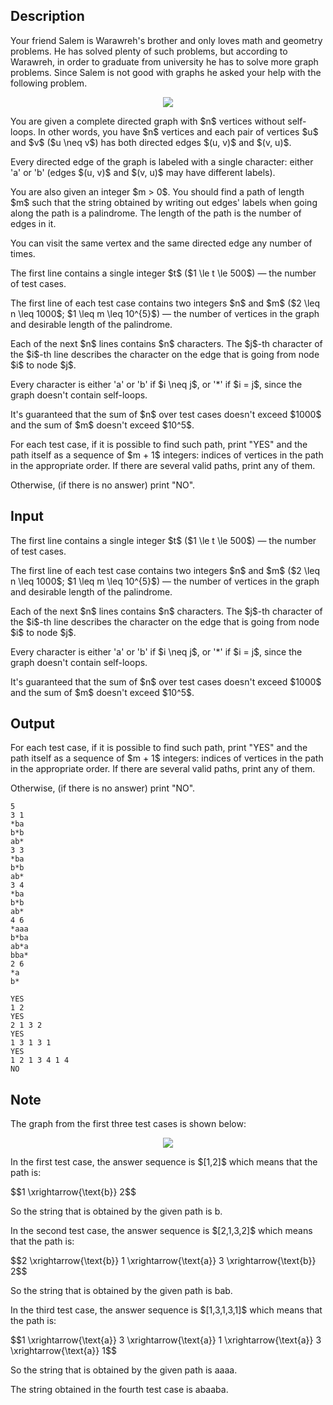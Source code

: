 ## Description

<div><p>Your friend Salem is Warawreh's brother and only loves math and geometry problems. He has solved plenty of such problems, but according to Warawreh, in order to graduate from university he has to solve more graph problems. Since Salem is not good with graphs he asked your help with the following problem.</p><center> <img class="tex-graphics" src="file://N8th0MSq.png" style="max-width: 100.0%;max-height: 100.0%;"> </center><p>You are given a complete directed graph with $n$ vertices without self-loops. In other words, you have $n$ vertices and each pair of vertices $u$ and $v$ ($u \neq v$) has both directed edges $(u, v)$ and $(v, u)$.</p><p>Every directed edge of the graph is labeled with a single character: either '<span class="tex-font-style-tt">a</span>' or '<span class="tex-font-style-tt">b</span>' (edges $(u, v)$ and $(v, u)$ may have different labels).</p><p>You are also given an integer $m &gt; 0$. You should find a path of length $m$ such that the string obtained by writing out edges' labels when going along the path is a <span class="tex-font-style-bf">palindrome</span>. The length of the path is the number of edges in it.</p><p><span class="tex-font-style-bf">You can visit the same vertex and the same directed edge any number of times</span>.</p></div><div class="input-specification"><p>The first line contains a single integer $t$ ($1 \le t \le 500$)&nbsp;— the number of test cases.</p><p>The first line of each test case contains two integers $n$ and $m$ ($2 \leq n \leq 1000$; $1 \leq m \leq 10^{5}$)&nbsp;— the number of vertices in the graph and desirable length of the palindrome.</p><p>Each of the next $n$ lines contains $n$ characters. The $j$-th character of the $i$-th line describes the character on the edge that is going from node $i$ to node $j$.</p><p>Every character is either '<span class="tex-font-style-tt">a</span>' or '<span class="tex-font-style-tt">b</span>' if $i \neq j$, or '<span class="tex-font-style-tt">*</span>' if $i = j$, since the graph doesn't contain self-loops.</p><p>It's guaranteed that the sum of $n$ over test cases doesn't exceed $1000$ and the sum of $m$ doesn't exceed $10^5$.</p></div><div class="output-specification"><p>For each test case, if it is possible to find such path, print "<span class="tex-font-style-tt">YES</span>" and the path itself as a sequence of $m + 1$ integers: indices of vertices in the path in the appropriate order. If there are several valid paths, print any of them.</p><p>Otherwise, (if there is no answer) print "<span class="tex-font-style-tt">NO</span>".</p></div>

## Input

<p>The first line contains a single integer $t$ ($1 \le t \le 500$)&nbsp;— the number of test cases.</p><p>The first line of each test case contains two integers $n$ and $m$ ($2 \leq n \leq 1000$; $1 \leq m \leq 10^{5}$)&nbsp;— the number of vertices in the graph and desirable length of the palindrome.</p><p>Each of the next $n$ lines contains $n$ characters. The $j$-th character of the $i$-th line describes the character on the edge that is going from node $i$ to node $j$.</p><p>Every character is either '<span class="tex-font-style-tt">a</span>' or '<span class="tex-font-style-tt">b</span>' if $i \neq j$, or '<span class="tex-font-style-tt">*</span>' if $i = j$, since the graph doesn't contain self-loops.</p><p>It's guaranteed that the sum of $n$ over test cases doesn't exceed $1000$ and the sum of $m$ doesn't exceed $10^5$.</p>

## Output

<p>For each test case, if it is possible to find such path, print "<span class="tex-font-style-tt">YES</span>" and the path itself as a sequence of $m + 1$ integers: indices of vertices in the path in the appropriate order. If there are several valid paths, print any of them.</p><p>Otherwise, (if there is no answer) print "<span class="tex-font-style-tt">NO</span>".</p>





```input1
5
3 1
*ba
b*b
ab*
3 3
*ba
b*b
ab*
3 4
*ba
b*b
ab*
4 6
*aaa
b*ba
ab*a
bba*
2 6
*a
b*
```




```output1
YES
1 2
YES
2 1 3 2
YES
1 3 1 3 1
YES
1 2 1 3 4 1 4
NO
```



## Note

<p>The graph from the first three test cases is shown below:</p><center> <img class="tex-graphics" src="file://NM865Tqb.png" style="max-width: 100.0%;max-height: 100.0%;"> </center><p>In the first test case, the answer sequence is $[1,2]$ which means that the path is:</p><p>$$1 \xrightarrow{\text{b}} 2$$</p><p>So the string that is obtained by the given path is <span class="tex-font-style-tt">b</span>.</p><p>In the second test case, the answer sequence is $[2,1,3,2]$ which means that the path is:</p><p>$$2 \xrightarrow{\text{b}} 1 \xrightarrow{\text{a}} 3 \xrightarrow{\text{b}} 2$$</p><p>So the string that is obtained by the given path is <span class="tex-font-style-tt">bab</span>.</p><p>In the third test case, the answer sequence is $[1,3,1,3,1]$ which means that the path is:</p><p>$$1 \xrightarrow{\text{a}} 3 \xrightarrow{\text{a}} 1 \xrightarrow{\text{a}} 3 \xrightarrow{\text{a}} 1$$</p><p>So the string that is obtained by the given path is <span class="tex-font-style-tt">aaaa</span>.</p><p>The string obtained in the fourth test case is <span class="tex-font-style-tt">abaaba</span>.</p>
